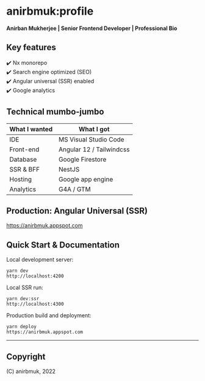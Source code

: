 # anirbmuk:profile
**Anirban Mukherjee | Senior Frontend Developer | Professional Bio**  

## Key features
:heavy_check_mark: Nx monorepo   
:heavy_check_mark: Search engine optimized (SEO)   
:heavy_check_mark: Angular universal (SSR) enabled   
:heavy_check_mark: Google analytics   

## Technical mumbo-jumbo  
What I wanted   | What I got  
--------------- | --------------
IDE             | MS Visual Studio Code  
Front-end       | Angular 12 / Tailwindcss 
Database        | Google Firestore
SSR & BFF       | NestJS  
Hosting         | Google app engine  
Analytics       | G4A / GTM

## Production: Angular Universal (SSR)   
https://anirbmuk.appspot.com   

## Quick Start & Documentation
Local development server:  
```
yarn dev  
http://localhost:4200  
```
  
Local SSR run:  
```
yarn dev:ssr  
http://localhost:4300  
```
  
Production build and deployment:  
```
yarn deploy  
https://anirbmuk.appspot.com  
```

- - - -

## Copyright  
(C) anirbmuk, 2022  
